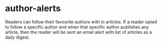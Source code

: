 # author-alerts

Readers can follow their favourite authors with in articles. If a reader opted to follow a specific author and when that specific author publishes any article, then the reader will be sent an email alert with list of articles as a daily digest.
